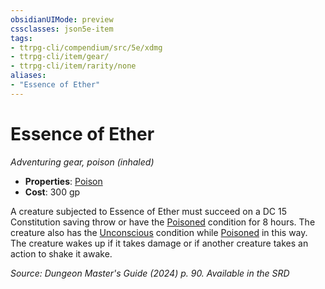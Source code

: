 ```yaml
---
obsidianUIMode: preview
cssclasses: json5e-item
tags:
- ttrpg-cli/compendium/src/5e/xdmg
- ttrpg-cli/item/gear/
- ttrpg-cli/item/rarity/none
aliases: 
- "Essence of Ether"
---
```

# Essence of Ether
*Adventuring gear, poison (inhaled)*  


- **Properties**: [Poison](Інструменти%20ДМ/CLI/rules/item-properties.md#Poison)
- **Cost**: 300 gp

A creature subjected to Essence of Ether must succeed on a DC 15 Constitution saving throw or have the [Poisoned](Інструменти%20ДМ/CLI/rules/conditions.md#Poisoned) condition for 8 hours. The creature also has the [Unconscious](Інструменти%20ДМ/CLI/rules/conditions.md#Unconscious) condition while [Poisoned](Інструменти%20ДМ/CLI/rules/conditions.md#Poisoned) in this way. The creature wakes up if it takes damage or if another creature takes an action to shake it awake.

*Source: Dungeon Master's Guide (2024) p. 90. Available in the <span title='Systems Reference Document (5.2)'>SRD</span>*